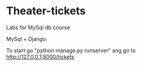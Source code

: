 # Theater-tickets
Labs for MySql db course

MySql + Django.

To start go "python manage.py runserver" ang go to http://127.0.0.1:8000/tickets

